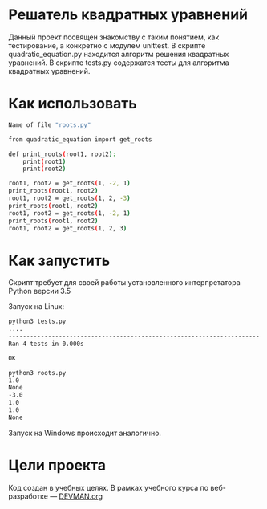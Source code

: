 # Решатель квадратных уравнений

Данный проект посвящен знакомству с таким понятием, как тестирование, а конкретно с модулем unittest. В скрипте quadratic_equation.py находится алгоритм решения квадратных уравнений. В скрипте tests.py содержатся тесты для алгоритма квадратных уравнений. 

# Как использовать

```bash
Name of file "roots.py"

from quadratic_equation import get_roots

def print_roots(root1, root2):
    print(root1)
    print(root2)

root1, root2 = get_roots(1, -2, 1)
print_roots(root1, root2)
root1, root2 = get_roots(1, 2, -3)
print_roots(root1, root2)
root1, root2 = get_roots(1, -2, 1)
print_roots(root1, root2)
root1, root2 = get_roots(1, 2, 3)
```
# Как запустить

Скрипт требует для своей работы установленного интерпретатора Python версии 3.5

Запуск на Linux:

```bash
python3 tests.py
....
----------------------------------------------------------------------
Ran 4 tests in 0.000s

OK

python3 roots.py
1.0
None
-3.0
1.0
1.0
None
```

Запуск на Windows происходит аналогично.

# Цели проекта

Код создан в учебных целях. В рамках учебного курса по веб-разработке ― [DEVMAN.org](https://devman.org)
